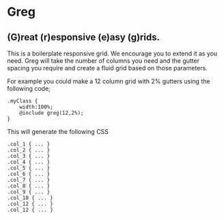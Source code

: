 Greg
====
## (G)reat (r)esponsive (e)asy (g)rids.

This is a boilerplate responsive grid. We encourage you to extend it as you need. Greg will take the number of columns you need and the gutter spacing you require and create a fluid grid based on those parameters.

For example you could make a 12 column grid with 2% gutters using the following code;
```
.myClass {
    width:100%;
    @include greg(12,2%);
}
```

This will generate the following CSS
```
.col_1 { ... }
.col_2 { ... }
.col_3 { ... }
.col_4 { ... }
.col_5 { ... }
.col_6 { ... }
.col_7 { ... }
.col_8 { ... }
.col_9 { ... }
.col_10 { ... }
.col_12 { ... }
.col_12 { ... }
```